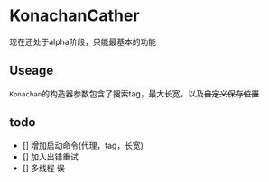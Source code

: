 # KonachanCather

现在还处于alpha阶段，只能最基本的功能

## Useage
`Konachan`的构造器参数包含了搜索tag，最大长宽，以及~~自定义保存位置~~

## todo
- [] 增加启动命令(代理，tag，长宽)
- [] 加入出错重试
- [] 多线程 ~~误~~
